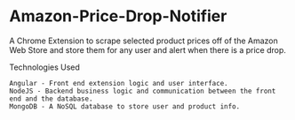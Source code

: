 # Amazon-Price-Drop-Notifier

A Chrome Extension to scrape selected product prices off of the Amazon Web Store and store them for any user and alert when there is a price drop.

Technologies Used

    Angular - Front end extension logic and user interface.
    NodeJS - Backend business logic and communication between the front end and the database.
    MongoDB - A NoSQL database to store user and product info.
